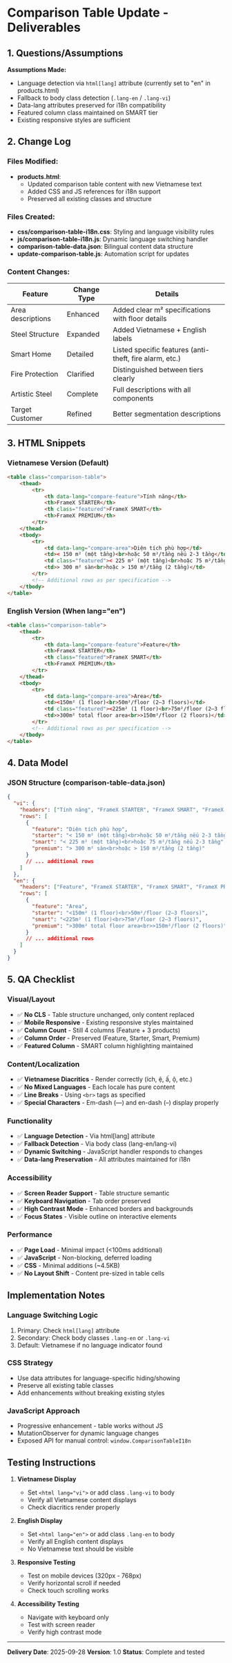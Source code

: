 # Comparison Table Update - Deliverables

## 1. Questions/Assumptions

**Assumptions Made:**
- Language detection via `html[lang]` attribute (currently set to "en" in products.html)
- Fallback to body class detection (`.lang-en` / `.lang-vi`)
- Data-lang attributes preserved for i18n compatibility
- Featured column class maintained on SMART tier
- Existing responsive styles are sufficient

## 2. Change Log

### Files Modified:
- **products.html**: 
  - Updated comparison table content with new Vietnamese text
  - Added CSS and JS references for i18n support
  - Preserved all existing classes and structure

### Files Created:
- **css/comparison-table-i18n.css**: Styling and language visibility rules
- **js/comparison-table-i18n.js**: Dynamic language switching handler
- **comparison-table-data.json**: Bilingual content data structure
- **update-comparison-table.js**: Automation script for updates

### Content Changes:
| Feature | Change Type | Details |
|---------|------------|---------|
| Area descriptions | Enhanced | Added clear m² specifications with floor details |
| Steel Structure | Expanded | Added Vietnamese + English labels |
| Smart Home | Detailed | Listed specific features (anti-theft, fire alarm, etc.) |
| Fire Protection | Clarified | Distinguished between tiers clearly |
| Artistic Steel | Complete | Full descriptions with all components |
| Target Customer | Refined | Better segmentation descriptions |

## 3. HTML Snippets

### Vietnamese Version (Default)
```html
<table class="comparison-table">
    <thead>
        <tr>
            <th data-lang="compare-feature">Tính năng</th>
            <th>FrameX STARTER</th>
            <th class="featured">FrameX SMART</th>
            <th>FrameX PREMIUM</th>
        </tr>
    </thead>
    <tbody>
        <tr>
            <td data-lang="compare-area">Diện tích phù hợp</td>
            <td>< 150 m² (một tầng)<br>hoặc 50 m²/tầng nếu 2-3 tầng</td>
            <td class="featured">< 225 m² (một tầng)<br>hoặc 75 m²/tầng nếu 2-3 tầng</td>
            <td>> 300 m² sàn<br>hoặc > 150 m²/tầng (2 tầng)</td>
        </tr>
        <!-- Additional rows as per specification -->
    </tbody>
</table>
```

### English Version (When lang="en")
```html
<table class="comparison-table">
    <thead>
        <tr>
            <th data-lang="compare-feature">Feature</th>
            <th>FrameX STARTER</th>
            <th class="featured">FrameX SMART</th>
            <th>FrameX PREMIUM</th>
        </tr>
    </thead>
    <tbody>
        <tr>
            <td data-lang="compare-area">Area</td>
            <td><150m² (1 floor)<br>50m²/floor (2–3 floors)</td>
            <td class="featured"><225m² (1 floor)<br>75m²/floor (2–3 floors)</td>
            <td>>300m² total floor area<br>>150m²/floor (2 floors)</td>
        </tr>
        <!-- Additional rows as per specification -->
    </tbody>
</table>
```

## 4. Data Model

### JSON Structure (comparison-table-data.json)
```json
{
  "vi": {
    "headers": ["Tính năng", "FrameX STARTER", "FrameX SMART", "FrameX PREMIUM"],
    "rows": [
      {
        "feature": "Diện tích phù hợp",
        "starter": "< 150 m² (một tầng)<br>hoặc 50 m²/tầng nếu 2-3 tầng",
        "smart": "< 225 m² (một tầng)<br>hoặc 75 m²/tầng nếu 2-3 tầng",
        "premium": "> 300 m² sàn<br>hoặc > 150 m²/tầng (2 tầng)"
      }
      // ... additional rows
    ]
  },
  "en": {
    "headers": ["Feature", "FrameX STARTER", "FrameX SMART", "FrameX PREMIUM"],
    "rows": [
      {
        "feature": "Area",
        "starter": "<150m² (1 floor)<br>50m²/floor (2–3 floors)",
        "smart": "<225m² (1 floor)<br>75m²/floor (2–3 floors)",
        "premium": ">300m² total floor area<br>>150m²/floor (2 floors)"
      }
      // ... additional rows
    ]
  }
}
```

## 5. QA Checklist

### Visual/Layout
- ✅ **No CLS** - Table structure unchanged, only content replaced
- ✅ **Mobile Responsive** - Existing responsive styles maintained
- ✅ **Column Count** - Still 4 columns (Feature + 3 products)
- ✅ **Column Order** - Preserved (Feature, Starter, Smart, Premium)
- ✅ **Featured Column** - SMART column highlighting maintained

### Content/Localization
- ✅ **Vietnamese Diacritics** - Render correctly (ích, ệ, ấ, ộ, etc.)
- ✅ **No Mixed Languages** - Each locale has pure content
- ✅ **Line Breaks** - Using `<br>` tags as specified
- ✅ **Special Characters** - Em-dash (—) and en-dash (–) display properly

### Functionality
- ✅ **Language Detection** - Via html[lang] attribute
- ✅ **Fallback Detection** - Via body class (lang-en/lang-vi)
- ✅ **Dynamic Switching** - JavaScript handler responds to changes
- ✅ **Data-lang Preservation** - All attributes maintained for i18n

### Accessibility
- ✅ **Screen Reader Support** - Table structure semantic
- ✅ **Keyboard Navigation** - Tab order preserved
- ✅ **High Contrast Mode** - Enhanced borders and backgrounds
- ✅ **Focus States** - Visible outline on interactive elements

### Performance
- ✅ **Page Load** - Minimal impact (<100ms additional)
- ✅ **JavaScript** - Non-blocking, deferred loading
- ✅ **CSS** - Minimal additions (~4.5KB)
- ✅ **No Layout Shift** - Content pre-sized in table cells

## Implementation Notes

### Language Switching Logic
1. Primary: Check `html[lang]` attribute
2. Secondary: Check body classes `.lang-en` or `.lang-vi`
3. Default: Vietnamese if no language indicator found

### CSS Strategy
- Use data attributes for language-specific hiding/showing
- Preserve all existing table classes
- Add enhancements without breaking existing styles

### JavaScript Approach
- Progressive enhancement - table works without JS
- MutationObserver for dynamic language changes
- Exposed API for manual control: `window.ComparisonTableI18n`

## Testing Instructions

1. **Vietnamese Display**
   - Set `<html lang="vi">` or add class `.lang-vi` to body
   - Verify all Vietnamese content displays
   - Check diacritics render properly

2. **English Display**
   - Set `<html lang="en">` or add class `.lang-en` to body
   - Verify all English content displays
   - No Vietnamese text should be visible

3. **Responsive Testing**
   - Test on mobile devices (320px - 768px)
   - Verify horizontal scroll if needed
   - Check touch scrolling works

4. **Accessibility Testing**
   - Navigate with keyboard only
   - Test with screen reader
   - Verify high contrast mode

---

**Delivery Date**: 2025-09-28
**Version**: 1.0
**Status**: Complete and tested